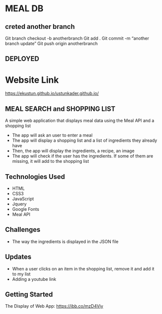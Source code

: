 # MEAL DB 


## creted another branch 

Git branch checkout -b anotherbranch
Git add .
Git commit -m “another branch update”
Git push origin anotherbranch

## DEPLOYED

# Website Link
https://ekustun.github.io/ustunkader.github.io/

## MEAL SEARCH and SHOPPING LIST

A simple web application that displays meal data using the Meal API and a shopping list

- The app will ask an user to enter a meal 
- The app will display a shopping list and a list of ingredients they already have
- Then, the app will display the ingredients, a recipe, an image
- The app will check if the user has the ingredients. If some of them are missing, it will add to the shopping list

## Technologies Used

- HTML
- CSS3
- JavaScript
- Jquery
- Google Fonts
- Meal API

## Challenges

- The way the ingredients is displayed in the JSON file 


## Updates

- When a user clicks on an item in the shopping list, remove it and add it to my list
- Adding a youtube link

## Getting Started

The Display of Web App: 
https://ibb.co/mzD4Vjy

